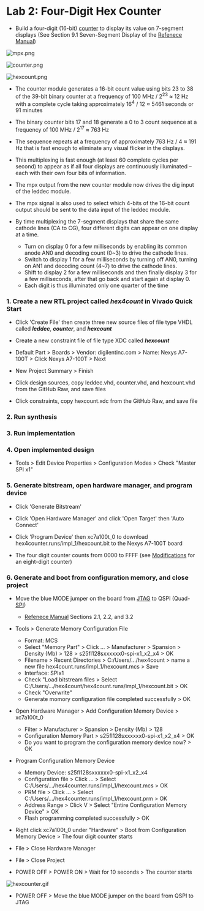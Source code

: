 # Lab 2: Four-Digit Hex Counter

* Build a four-digit (16-bit) [counter](https://en.wikipedia.org/wiki/Counter_(digital)) to display its value on 7-segment displays (See Section 9.1 Seven-Segment Display of the [Refenece Manual](https://reference.digilentinc.com/_media/reference/programmable-logic/nexys-a7/nexys-a7_rm.pdf))

![mpx.png](https://github.com/kevinwlu/dsd/blob/master/Nexys-A7/Lab-2/mpx.png)

![counter.png](https://github.com/kevinwlu/dsd/blob/master/Nexys-A7/Lab-2/counter.png)

![hexcount.png](https://github.com/kevinwlu/dsd/blob/master/Nexys-A7/Lab-2/hexcount.png)

* The counter module generates a 16-bit count value using bits 23 to 38 of the 39-bit binary counter at a frequency of 100 MHz / 2<sup>23</sup> ≈ 12 Hz with a complete cycle taking approximately 16<sup>4</sup> / 12 ≈ 5461 seconds or 91 minutes

* The binary counter bits 17 and 18 generate a 0 to 3 count sequence at a frequency of 100 MHz / 2<sup>17</sup> ≈ 763 Hz

* The sequence repeats at a frequency of approximately 763 Hz / 4  ≈ 191 Hz that is fast enough to eliminate any visual flicker in the displays.

* This multiplexing is fast enough (at least 60 complete cycles per second) to appear as if all four displays are continuously illuminated – each with their own four bits of information.

* The mpx output from the new counter module now drives the dig input of the leddec module.

* The mpx signal is also used to select which 4-bits of the 16-bit count output should be sent to the data input of the leddec module.

* By time multiplexing the 7-segment displays that share the same cathode lines (CA to CG), four different digits can appear on one display at a time.
  * Turn on display 0 for a few milliseconds by enabling its common anode AN0 and decoding count (0~3) to drive the cathode lines.
  * Switch to display 1 for a few milliseconds by turning off AN0, turning on AN1 and decoding count (4~7) to drive the cathode lines.
  * Shift to display 2 for a few milliseconds and then finally display 3 for a few milliseconds, after that go back and start again at display 0.
  * Each digit is thus illuminated only one quarter of the time

### 1. Create a new RTL project called _hex4count_ in Vivado Quick Start

* Click 'Create File' then create three new source files of file type VHDL called **_leddec_**, **_counter_**, and **_hexcount_**

* Create a new constraint file of file type XDC called **_hexcount_**

* Default Part > Boards > Vendor: digilentinc.com > Name: Nexys A7-100T > Click Nexys A7-100T > Next

* New Project Summary > Finish

* Click design sources, copy leddec.vhd, counter.vhd, and hexcount.vhd from the GitHub Raw, and save files

* Click constraints, copy hexcount.xdc from the GitHub Raw, and save file

### 2. Run synthesis

### 3. Run implementation

### 4. Open implemented design

* Tools > Edit Device Properties > Configuration Modes > Check "Master SPI x1"

### 5. Generate bitstream, open hardware manager, and program device

* Click 'Generate Bitstream'

* Click 'Open Hardware Manager' and click 'Open Target' then 'Auto Connect'

* Click 'Program Device' then xc7a100t_0 to download hex4counter.runs/impl_1/hexcount.bit to the Nexys A7-100T board

* The four digit counter counts from 0000 to FFFF (see [Modifications](https://github.com/kevinwlu/dsd/tree/master/Nexys-A7/Lab-2/Modifications) for an eight-digit counter)

### 6. Generate and boot from configuration memory, and close project

* Move the blue MODE jumper on the board from [JTAG](https://en.wikipedia.org/wiki/JTAG) to QSPI (Quad-[SPI](https://en.wikipedia.org/wiki/Serial_Peripheral_Interface))
  * [Refenece Manual](https://reference.digilentinc.com/_media/reference/programmable-logic/nexys-a7/nexys-a7_rm.pdf) Sections 2.1, 2.2, and 3.2
* Tools > Generate Memory Configuration File
  * Format: MCS
  * Select "Memory Part" > Click ... > Manufacturer > Spansion > Density (Mb) > 128 > s25fl128sxxxxxx0-spi-x1_x2_x4 > OK
  * Filename > Recent Directories > C:/Users/.../hex4count > name a new file hex4count.runs/impl_1/hexcount.mcs > Save
  * Interface: SPIx1
  * Check "Load bitstream files > Select C:/Users/.../hex4count/hex4count.runs/impl_1/hexcount.bit > OK
  * Check "Overwrite"
  * Generate momory configuration file completed successfully > OK

* Open Hardware Manager > Add Configuration Memory Device > xc7a100t_0
  * Filter > Manufacturer > Spansion > Density (Mb) > 128
  * Configuration Memory Part > s25fl128sxxxxxx0-spi-x1_x2_x4 > OK
  * Do you want to program the configuration memory device now? > OK

* Program Configuration Memory Device
  * Memory Device: s25fl128sxxxxxx0-spi-x1_x2_x4
  * Configuration file > Click ... > Select C:/Users/.../hex4counter.runs/impl_1/hexcount.mcs > OK
  * PRM file > Click ... > Select C:/Users/.../hex4counter.runs/impl_1/hexcount.prm > OK
  * Address Range > Click V > Select "Entire Configuration Memory Device" > OK
  * Flash programming completed successfully > OK

* Right click xc7a100t_0 under "Hardware" > Boot from Configuration Memory Device > The four digit counter starts

* File > Close Hardware Manager 

* File > Close Project 

* POWER OFF > POWER ON > Wait for 10 seconds > The counter starts

![hexcounter.gif](https://github.com/kevinwlu/dsd/blob/master/Nexys-A7/Lab-2/hexcounter.gif)

* POWER OFF > Move the blue MODE jumper on the board from QSPI to JTAG

